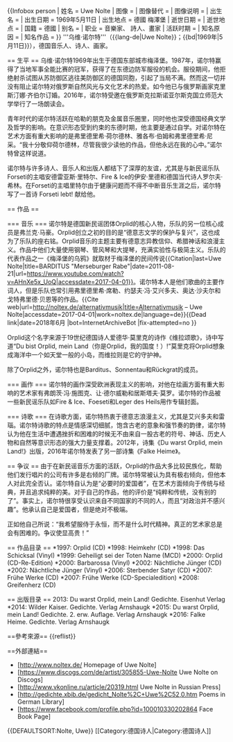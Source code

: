 {{Infobox person
| 姓名     = Uwe Nolte
| 图像     = 
| 图像替代 = 
| 图像说明 = 
| 出生名   = 
| 出生日期 = 1969年5月11日
| 出生地点 = 德國 梅澤堡
| 逝世日期 = 
| 逝世地点 = 
| 国籍     = 德國
| 别名     = 
| 职业     = 音樂家、 詩人、畫家
| 活跃时期 = 
| 知名原因 = 
| 知名作品 = 
}}
'''乌维·诺尔特'''（{{lang-de|Uwe Nolte}}；{{bd|1969年|5月11日}}），德国音乐人、诗人、画家。

== 生平 ==
乌维·诺尔特1969年出生于德国东部城市梅泽堡。1987年，诺尔特赢得了当地军事全能比赛的冠军，获得了在东德边防军服役的机会。服役期间，他拒绝射杀试图从苏防御区逃往美防御区的德国同胞，引起了当局不满。然而这一切并没有阻止诺尔特对俄罗斯自然风光与文化艺术的热爱。如今他已与俄罗斯画家克里斯汀娜·齐伯尔订婚。2016年，诺尔特受邀在俄罗斯克拉斯诺亚尔斯克国立师范大学举行了一场朗读会。

青年时代的诺尔特活跃在哈勒的朋克及金属音乐圈里，同时他也深受德国经典文学及哲学的影响。在意识形态受到约束的东德时期，他主要是通过自学。对诺尔特在艺术方面有重大影响的是弗里德里希·荷尔德林、雅各布·伯姆和弗里德里希·尼采。“我十分敬仰荷尔德林，尽管我很少读他的作品，但他永远在我的心中。”诺尔特曾这样说道。

诺尔特与许多诗人、音乐人和出版人都结下了深厚的友谊，尤其是与新民谣乐队Forseti的主唱安德雷亚斯·里特尔、Fire & Ice的伊安·里德和德国当代诗人罗尔夫·希林。在Forseti的主唱里特尔由于健康问题而不得不中断音乐生涯之后，诺尔特写了一首诗 Forseti lebt! 献给他。

== 作品 ==

=== 音乐 ===
诺尔特是德国新民谣团体Orplid的核心人物，乐队的另一位核心成员是弗兰克·马豪。Orplid创立之初的目的是“德意志文学的保护与复兴”，这也成为了乐队的座右铭。Orplid音乐的主题主要有德意志异教信仰、希腊神话和浪漫主义。作品中他们大量使用钢琴、管风琴和大提琴，充满实验性与极简主义。乐队的代表作品之一《梅泽堡的乌鸦》就取材于梅泽堡的民间传说<ref>{{Citation|last=Uwe Nolte|title=BARDITUS "Merseburger Rabe"|date=2011-08-21|url=https://www.youtube.com/watch?v=AHnXe5x_UoQ|accessdate=2017-04-01}}</ref>。诺尔特本人是他们歌曲的主要作词人，但是乐队也常引用弗里德里希·席勒、约瑟夫·冯·艾兴多夫、奥达·沙夫尔和戈特弗里德·贝恩等的作品。<ref>{{Cite web|url=http://noltex.de/alternativmusik|title=Alternativmusik – Uwe Nolte|accessdate=2017-04-01|work=noltex.de|language=de}}{{Dead link|date=2018年6月 |bot=InternetArchiveBot |fix-attempted=no }}</ref>

Orplid这个名字来源于19世纪德国诗人爱德华·莫里克的诗作《维拉颂歌》，诗中写道“Du bist Orplid, mein Land（你是Orplid，我的国度！）!”莫里克将Orplid想象成海洋中一个如天堂一般的小岛，而维拉则是它的守护神。

除了Orplid之外，诺尔特也是Barditus、Sonnentau和Rückgrat的成员。

=== 画作 ===
诺尔特的画作深受欧洲表现主义的影响，对他在绘画方面有重大影响的艺术家有弗朗茨·冯·施图克、让·德尔威勒和居斯塔夫·莫罗。诺尔特的作品被一些新民谣乐队如Fire & Ice、Foeseti和Leger des Heils用作专辑封面。

=== 诗歌 ===
在诗歌方面，诺尔特热衷于德意志浪漫主义，尤其是艾兴多夫和雷瑙。诺尔特诗歌的特点是情感深切细腻，饱含古老的意象和强节奏的韵律，诺尔特认为他在生活中遭遇挫折和困难的时候无不由来自一股古老的符号、神话、历史人物和自然等意识形态的强大力量支撑着。2012年，诗集《Du warst Orplid, mein Land!》出版，2016年诺尔特发表了另一部诗集《Falke Heime》。

== 争议 ==
由于在新民谣音乐方面的活跃，Orplid的作品大多比较民族化，帮助他们发行唱片的公司有许多是右倾的厂牌。诺尔特常被认为具有极右倾向，但他本人对此完全否认。诺尔特自认为是“必要时的爱国者”，在艺术方面倾向于传统与经典，并且追求纯粹的美。对于自己的作品，他的评价是“纯粹和传统，没有别的了”。事实上，诺尔特很享受认识来自不同国家的不同的人，而且“对政治并不感兴趣”。他承认自己是爱国者，但是绝对不极端。

正如他自己所说：“我希望服侍于永恒，而不是什么时代精神。真正的艺术家总是会有困难的。争议使显高贵！”

== 作品目录 ==
*1997: Orplid (CD)
*1998: Heimkehr (CD)
*1998: Das Schicksal (Vinyl)
*1999: Geheiligt sei der Toten Name (MCD)
*2000: Orplid (CD-Re-Edition)
*2000: Barbarossa (Vinyl)
*2002: Nächtliche Jünger (CD)
*2002: Nächtliche Jünger (Vinyl)
*2006: Sterbender Satyr (CD)
*2007: Frühe Werke (CD)
*2007: Frühe Werke (CD-Specialedition)
*2008: Greifenherz (CD)

== 出版目录 ==
2013: Du warst Orplid, mein Land! Gedichte. Eisenhut Verlag
*2014: Wilder Kaiser. Gedichte. Verlag Arnshaugk
*2015: Du warst Orplid, mein Land! Gedichte. 2. erw. Auflage. Verlag Arnshaugk
*2016: Falke Heime. Gedichte. Verlag Arnshaugk

==參考來源==
{{reflist}}

==外部連結==
* [http://www.noltex.de/ Homepage of Uwe Nolte]
* [https://www.discogs.com/de/artist/305855-Uwe-Nolte Uwe Nolte on Discogs]
* [http://www.vkonline.ru/article/20319.html Uwe Nolte in Russian Press]
* [http://gedichte.xbib.de/gedicht_Nolte%2C+Uwe%2C52,0.htm Poems in German Library]
* [https://www.facebook.com/profile.php?id=100010330202864 Face Book Page]

{{DEFAULTSORT:Nolte, Uwe}}
[[Category:德国诗人|Category:德国诗人]]